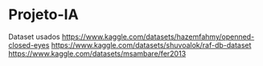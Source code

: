 # Projeto-IA
Dataset usados
https://www.kaggle.com/datasets/hazemfahmy/openned-closed-eyes
https://www.kaggle.com/datasets/shuvoalok/raf-db-dataset
https://www.kaggle.com/datasets/msambare/fer2013
